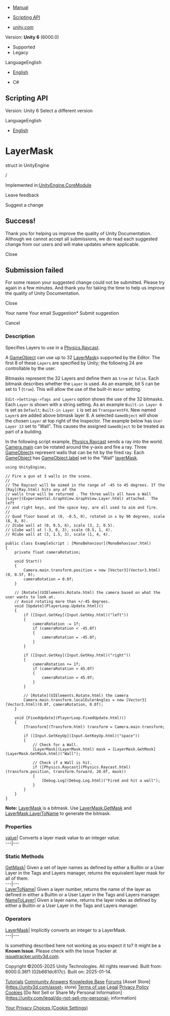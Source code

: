 [ ]()

  * [Manual](../Manual/index.html)
  * [Scripting API](../ScriptReference/index.html)

  * [unity.com](https://unity.com/)

Version: **Unity 6** (6000.0)

  * Supported
  * Legacy

LanguageEnglish

  * [English]()

  * C#

[ ](https://docs.unity3d.com)

## Scripting API

Version: Unity 6 Select a different version

LanguageEnglish

  * [English]()

# LayerMask

struct in UnityEngine

/

Implemented in:[UnityEngine.CoreModule](UnityEngine.CoreModule.html)

Leave feedback

Suggest a change

## Success!

Thank you for helping us improve the quality of Unity Documentation. Although
we cannot accept all submissions, we do read each suggested change from our
users and will make updates where applicable.

Close

## Submission failed

For some reason your suggested change could not be submitted. Please <a>try
again</a> in a few minutes. And thank you for taking the time to help us
improve the quality of Unity Documentation.

Close

Your name Your email Suggestion* Submit suggestion

Cancel

[ ]()

### Description

Specifies Layers to use in a [Physics.Raycast](Physics.Raycast.html).

A [GameObject](GameObject.html) can use up to 32 [LayerMask](LayerMask.html)s
supported by the Editor. The first 8 of these `Layers` are specified by Unity;
the following 24 are controllable by the user.  
  
Bitmasks represent the 32 Layers and define them as `true` or `false`. Each
bitmask describes whether the `Layer` is used. As an example, bit 5 can be set
to 1 (`true`). This will allow the use of the built-in `Water` setting.  
  
`Edit->Settings->Tags and Layers` option shows the use of the 32 bitmasks.
Each `Layer` is shown with a string setting. As an example `Built-in Layer 0`
is set as `Default`; `Built-in Layer 1` is set as `TransparentFX`. New named
`Layer`s are added above bitmask layer 8. A selected `GameObject` will show
the chosen `Layer` at top right of the Inspector. The example below has `User
Layer 13` set to "Wall". This causes the assigned `GameObject` to be treated
as part of a building.  
  
In the following script example, [Physics.Raycast](Physics.Raycast.html) sends
a ray into the world. [Camera.main](Camera-main.html) can be rotated around
the y-axis and fire a ray. Three [GameObject](GameObject.html)s represent
walls that can be hit by the fired ray. Each [GameObject](GameObject.html) has
[GameObject.label](GameObject-label.html) set to the "Wall"
[layerMask](LayerMask-layerMask.html).

    
    
    using UnityEngine;  
      
    // Fire a gun at 3 walls in the scene.
    //
    // The Raycast will be aimed in the range of -45 to 45 degrees. If the [Ray](Ray.html) hits any of the
    // walls true will be returned . The three walls all have a Wall [Layer](Experimental.GraphView.GraphView.Layer.html) attached.  The left
    // and right keys, and the space key, are all used to aim and fire.
    //
    // Quad floor based at (0, -0.5, 0), rotated in x by 90 degrees, scale (8, 8, 8).
    // ZCube wall at (0, 0.5, 6), scale (3, 2, 0.5).
    // LCube wall at (-3, 0, 3), scale (0.5, 1, 4).
    // RCube wall at (3, 1.5, 3), scale (1, 4, 4).  
      
    public class ExampleScript : [MonoBehaviour](MonoBehaviour.html)
    {
        private float cameraRotation;  
      
        void Start()
        {
            Camera.main.transform.position = new [Vector3](Vector3.html)(0, 0.5f, 0);
            cameraRotation = 0.0f;
        }  
      
        // [Rotate](UIElements.Rotate.html) the camera based on what the user wants to look at.
        // Avoid rotating more than +/-45 degrees.
        void [Update](PlayerLoop.Update.html)()
        {
            if ([Input.GetKey](Input.GetKey.html)("left"))
            {
                cameraRotation -= 1f;
                if (cameraRotation < -45.0f)
                {
                    cameraRotation = -45.0f;
                }
            }  
      
            if ([Input.GetKey](Input.GetKey.html)("right"))
            {
                cameraRotation += 1f;
                if (cameraRotation > 45.0f)
                {
                    cameraRotation = 45.0f;
                }
            }  
      
            // [Rotate](UIElements.Rotate.html) the camera
            Camera.main.transform.localEulerAngles = new [Vector3](Vector3.html)(0.0f, cameraRotation, 0.0f);
        }  
      
        void [FixedUpdate](PlayerLoop.FixedUpdate.html)()
        {
            [Transform](Transform.html) transform = Camera.main.transform;  
      
            if ([Input.GetKeyUp](Input.GetKeyUp.html)("space"))
            {
                // Check for a Wall.
                [LayerMask](LayerMask.html) mask = [LayerMask.GetMask](LayerMask.GetMask.html)("Wall");  
      
                // Check if a Wall is hit.
                if ([Physics.Raycast](Physics.Raycast.html)(transform.position, transform.forward, 20.0f, mask))
                {
                    [Debug.Log](Debug.Log.html)("Fired and hit a wall");
                }
            }
        }
    }
    

**Note:** [LayerMask](LayerMask.html) is a bitmask. Use
[LayerMask.GetMask](LayerMask.GetMask.html) and
[LayerMask.LayerToName](LayerMask.LayerToName.html) to generate the bitmask.

### Properties

[value](LayerMask-value.html)| Converts a layer mask value to an integer
value.  
---|---  
  
### Static Methods

[GetMask](LayerMask.GetMask.html)| Given a set of layer names as defined by
either a Builtin or a User Layer in the Tags and Layers manager, returns the
equivalent layer mask for all of them.  
---|---  
[LayerToName](LayerMask.LayerToName.html)| Given a layer number, returns the
name of the layer as defined in either a Builtin or a User Layer in the Tags
and Layers manager.  
[NameToLayer](LayerMask.NameToLayer.html)| Given a layer name, returns the
layer index as defined by either a Builtin or a User Layer in the Tags and
Layers manager.  
  
### Operators

[LayerMask](LayerMask-operator_int.html)| Implicitly converts an integer to a
LayerMask.  
---|---  
  
Is something described here not working as you expect it to? It might be a
**Known Issue**. Please check with the Issue Tracker at
[issuetracker.unity3d.com](https://issuetracker.unity3d.com).

Copyright ©2005-2025 Unity Technologies. All rights reserved. Built from:
6000.0.36f1 (02b661dc617c). Built on: 2025-01-14.

[Tutorials](https://unity3d.com/learn) [Community
Answers](https://answers.unity3d.com) [Knowledge
Base](https://support.unity3d.com/hc/en-us)
[Forums](https://forum.unity3d.com) [Asset Store](https://unity3d.com/asset-
store) [Terms of use](https://docs.unity3d.com/Manual/TermsOfUse.html)
[Legal](https://unity.com/legal) [Privacy
Policy](https://unity.com/legal/privacy-policy)
[Cookies](https://unity.com/legal/cookie-policy) [Do Not Sell or Share My
Personal Information](https://unity.com/legal/do-not-sell-my-personal-
information)

[Your Privacy Choices (Cookie Settings)](javascript:void\(0\);)

